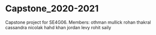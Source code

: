 # Capstone_2020-2021

Capstone project for SE4G06.
Members:
othman mullick
rohan thakral
cassandra nicolak
hahd khan
jordan levy
rohit saily
